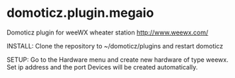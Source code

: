 # domoticz.plugin.megaio
Domoticz plugin for weeWX wheater station http://www.weewx.com/

INSTALL:
Clone the repository to ~/domoticz/plugins and restart domoticz

SETUP:
Go to the Hardware menu and create new hardware of type weewx. Set ip address and the port
Devices will be created automatically.

